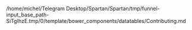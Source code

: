 /home/michel/Telegram Desktop/Spartan/Spartan/tmp/funnel-input_base_path-SiTgIhzE.tmp/0/template/bower_components/datatables/Contributing.md